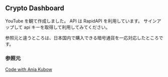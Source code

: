 ## Crypto Dashboard

YouTube を観て作成しました。
API は RapidAPI を利用しています。
サインアップして api キーを取得して利用してみてください。

参照元と違うところは、日本国内で購入できる暗号通貨を一応対応したところです。

### 参照元

[Code with Ania Kubow](https://www.youtube.com/watch?v=_itMdiSc0KI)
